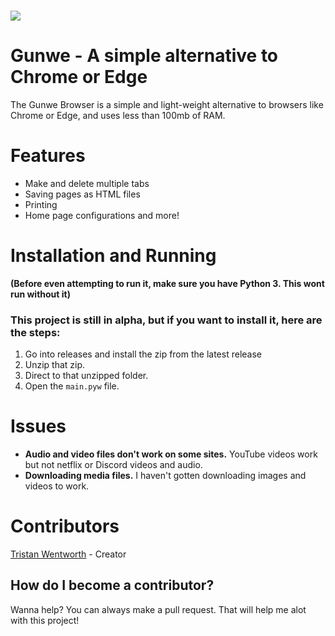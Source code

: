 ### ![](https://cdn.discordapp.com/attachments/924767149258588171/995562116025159740/logo.png)
# Gunwe - A simple alternative to Chrome or Edge
The Gunwe Browser is a simple and light-weight alternative to browsers like Chrome or Edge, and uses less than 100mb of RAM.

# Features
- Make and delete multiple tabs
- Saving pages as HTML files
- Printing
- Home page configurations
and more!

# Installation and Running
**(Before even attempting to run it, make sure you have Python 3. This wont run without it)**

### This project is still in alpha, but if you want to install it, here are the steps:
1. Go into releases and install the zip from the latest release
2. Unzip that zip.
3. Direct to that unzipped folder.
4. Open the `main.pyw` file.

# Issues
- **Audio and video files don't work on some sites.** YouTube videos work but not netflix or Discord videos and audio.
- **Downloading media files.** I haven't gotten downloading images and videos to work.

# Contributors
[Tristan Wentworth](https://github.com/trisn0w) - Creator

## How do I become a contributor?
Wanna help? You can always make a pull request. That will help me alot with this project!
